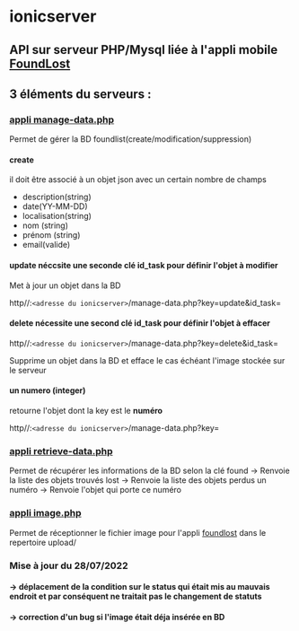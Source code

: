 # ionicserver

## API sur serveur PHP/Mysql liée à l'appli mobile [FoundLost](https://github.com/codeuronline/appli-ionic/tree/master/ionicfoundlost/foundlost)

## 3 éléments du serveurs :

### [appli manage-data.php](https://github.com/codeuronline/ionicserver/blob/main/manage-data.php)

Permet de gérer la BD foundlist(create/modification/suppression)

#### create
il doit être associé à un objet json avec un certain nombre de champs

* description(string)
* date(YY-MM-DD)
* localisation(string)
* nom (string)
* prénom (string)
* email(valide)

#### update néccsite une seconde clé id_task pour définir l'objet à modifier

Met à jour un objet dans la BD

http//:`<adresse du ionicserver>`/manage-data.php?key=update&id_task=

#### delete nécessite une second clé id_task pour définir l'objet à effacer
  
http//:`<adresse du ionicserver>`/manage-data.php?key=delete&id_task=

Supprime un objet dans la BD et efface le cas échéant l'image stockée sur le serveur

#### un numero (integer)

retourne l'objet dont la key est le **numéro**

http//:`<adresse du ionicserver>`/manage-data.php?key=

### [appli retrieve-data.php](https://github.com/codeuronline/ionicserver/blob/main/retrieve-data.php)

Permet de récupérer les informations de la BD selon la clé
 found -> Renvoie la liste des objets trouvés
 lost  -> Renvoie la liste des objets perdus
 un numéro -> Renvoie l'objet qui porte ce numéro



### [appli image.php](https://github.com/codeuronline/ionicserver/blob/main/image.php)

Permet de réceptionner le fichier image pour l'appli [foundlost](https://github.com/codeuronline/appli-ionic/tree/master/ionicfoundlost/foundlost) dans le repertoire upload/
### Mise à jour du 28/07/2022
#### -> déplacement de la condition sur le status qui était mis au mauvais endroit et par conséquent ne traitait pas le changement de statuts
#### -> correction d'un bug si l'image était déja insérée en BD 
